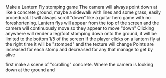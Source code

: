 Make a Lantern Fly stomping game
The camera will always point down at like a concrete ground, maybe a sidewalk with lines and some grass, easily procedural.
It will always scroll "down" like a guitar hero game with no foreshortening.
Lantern flys will appear from the top of the screen and the camera will continuously move so they appear to move "down"
Clicking anywhere will render a leg/foot stomping down onto the ground, it will be limited to the bottom 1/5 of the screen
If the player clicks on a lantern fly at the right time it will be "stomped" and the texture will change
Points are increased for each stomp and decreased for any that manage to get by alive

first make a scene of "scrolling" concrete. Where the camera is looking down at the ground and 